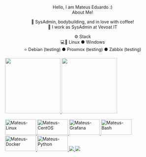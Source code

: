 <p align="center">Hello, I am Mateus Eduardo :)
<br>About Me!<br>

<p align="center">🙋 SysAdmin, bodybuilding, and in love with coffee!
<br>💼 I work as SysAdmin at Vevoat IT

<p align="center">⚙️ Stack
<br>💻🐧 Linux ● Windows
<br>⭐ Debian (testing) ● Proxmox (testing) ● Zabbix (testing)<br>

<div>
  <a href="https://github.com/mmateuseduardo">
  <img height="180em" src="https://github-readme-stats.vercel.app/api?username=mmateuseduardo&show_icons=true&theme=midnight-purple&include_all_commits=true&count_private=true"/>
  <img height="180em" src="https://github-readme-stats.vercel.app/api/top-langs/?username=mmateuseduardo&layout=compact&langs_count=16&theme=midnight-purple"/>
</div
  
<div style="display: inline_block"><br>
  <img align"center" alt="Mateus-Linux" height="50" width="100" src="https://cdn.jsdelivr.net/gh/devicons/devicon/icons/debian/debian-original.svg">
  <img align"center" alt="Mateus-CentOS" height="50" width="100" src="https://cdn.jsdelivr.net/gh/devicons/devicon/icons/centos/centos-original.svg">
  <img align"center" alt="Mateus-Grafana" height="50" width="100" src="https://cdn.jsdelivr.net/gh/devicons/devicon/icons/grafana/grafana-original.svg">
  <img align"center" alt="Mateus-Bash" height="50" width="100" src="https://cdn.jsdelivr.net/gh/devicons/devicon/icons/bash/bash-original.svg">
  <img align"center" alt="Mateus-Docker" height="50" width="100" src="https://cdn.jsdelivr.net/gh/devicons/devicon/icons/docker/docker-original.svg">
  <img align"center" alt="Mateus-Python" height="50" width="100" src="https://cdn.jsdelivr.net/gh/devicons/devicon/icons/python/python-original.svg"> 
</div>   
  <a href="https://www.linkedin.com/feed/" target"_blank"><img src="https://img.shields.io/badge/LinkedIn-0077B5?style=for-the-badge&logo=linkedin&logoColor=white" target="_blank">
  <a href="https://www.instagram.com/mmateus.eduardo/" target"_blank"><img src="https://img.shields.io/badge/Instagram-E4405F?style=for-the-badge&logo=instagram&logoColor=white" target="_blank">
<div>
  
  
 
